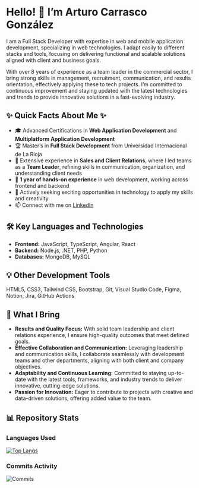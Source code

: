# Hello! 👋 I’m Arturo Carrasco González

I am a Full Stack Developer with expertise in web and mobile application development, specializing in web technologies. I adapt easily to different stacks and tools, focusing on delivering functional and scalable solutions aligned with client and business goals.

With over 8 years of experience as a team leader in the commercial sector, I bring strong skills in management, recruitment, communication, and results orientation, effectively applying these to tech projects. I’m committed to continuous improvement and staying updated with the latest technologies and trends to provide innovative solutions in a fast-evolving industry.

## ✨ Quick Facts About Me ✨
- 🎓 Advanced Certifications in **Web Application Development** and **Multiplatform Application Development**
- 🏆 Master’s in **Full Stack Development** from Universidad Internacional de La Rioja
- 💼 Extensive experience in **Sales and Client Relations**, where I led teams as a **Team Leader**, refining skills in communication, organization, and understanding client needs
- 🔨 **1 year of hands-on experience** in web development, working across frontend and backend
- 🔭 Actively seeking exciting opportunities in technology to apply my skills and creativity
- 📫 Connect with me on [LinkedIn](https://www.linkedin.com/in/arturo-carrasco-gonzález)

## 🛠️ Key Languages and Technologies
- **Frontend:** JavaScript, TypeScript, Angular, React
- **Backend:** Node.js, .NET, PHP, Python
- **Databases:** MongoDB, MySQL

## 💡 Other Development Tools
HTML5, CSS3, Tailwind CSS, Bootstrap, Git, Visual Studio Code, Figma, Notion, Jira, GitHub Actions

## 🌟 What I Bring
- **Results and Quality Focus:** With solid team leadership and client relations experience, I ensure high-quality outcomes that meet defined goals.
- **Effective Collaboration and Communication:** Leveraging leadership and communication skills, I collaborate seamlessly with development teams and other departments, aligning with both client and company objectives.
- **Adaptability and Continuous Learning:** Committed to staying up-to-date with the latest tools, frameworks, and industry trends to deliver innovative, cutting-edge solutions.
- **Passion for Innovation:** Eager to contribute to projects with creative and data-driven solutions, offering added value to the team.

## 📊 Repository Stats

### **Languages Used**
[![Top Langs](https://github-readme-stats.vercel.app/api/top-langs/?username=usuario&layout=compact)](https://github.com/usuario/repositorio)

### **Commits Activity**
![Commits](https://img.shields.io/github/commit-activity/m/usuario/repositorio)
